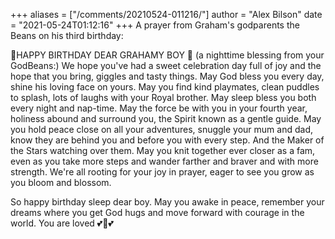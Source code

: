 +++
aliases = ["/comments/20210524-011216/"]
author = "Alex Bilson"
date = "2021-05-24T01:12:16"
+++
A prayer from Graham's godparents the Beans on his third birthday:

🎉HAPPY BIRTHDAY DEAR GRAHAMY BOY 🎊 (a nighttime blessing from your GodBeans:) We hope you've had a sweet celebration day full of joy and the hope that you bring, giggles and tasty things. May God bless you every day, shine his loving face on yours. May you find kind playmates, clean puddles to splash, lots of laughs with your Royal brother. May sleep bless you both every night and nap-time. May the force be with you in your fourth year, holiness abound and surround you, the Spirit known as a gentle guide. May you hold peace close on all your adventures, snuggle your mum and dad, know they are behind you and before you with every step. And the Maker of the Stars watching over them. May you knit together ever closer as a fam, even as you take more steps and wander farther and braver and with more strength. We're all rooting for your joy in prayer, eager to see you grow as you bloom and blossom.

So happy birthday sleep dear boy. May you awake in peace, remember your dreams where you get God hugs and move forward with courage in the world. You are loved 💕💞💕

